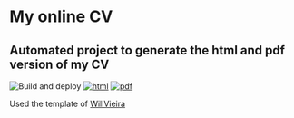 # My online CV

## Automated project to generate the html and pdf version of my CV

![Build and deploy](https://github.com/VincentBellavance/cv/workflows/Build%20and%20deploy/badge.svg) [![html](https://img.shields.io/badge/read-html-blue)](https://VincentBellavance.github.io/cv/index.html) [![pdf](https://img.shields.io/badge/read-pdf-yellow)](https://VincentBellavance.github.io/cv/VincentBellavance.pdf) 


Used the template of [WillVieira](https://github.com/willvieira/cv)
